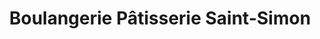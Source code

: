 ---
title: "Boulangerie Pâtisserie Saint-Simon"
url: /toulouse/boulangerie-patisserie-saint-simon/
shop: boulangerie
---